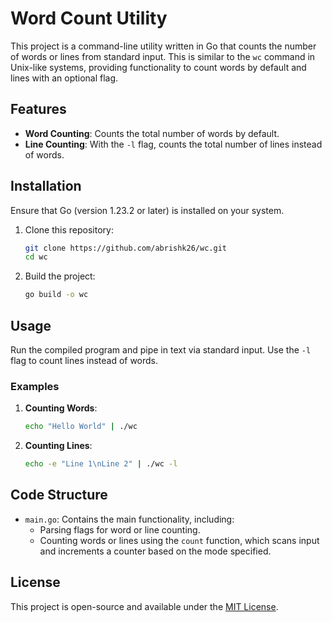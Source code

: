 
# Word Count Utility

This project is a command-line utility written in Go that counts the number of words or lines from standard input. This is similar to the `wc` command in Unix-like systems, providing functionality to count words by default and lines with an optional flag.

## Features

- **Word Counting**: Counts the total number of words by default.
- **Line Counting**: With the `-l` flag, counts the total number of lines instead of words.

## Installation

Ensure that Go (version 1.23.2 or later) is installed on your system.

1. Clone this repository:
   ```bash
   git clone https://github.com/abrishk26/wc.git
   cd wc
   ```

2. Build the project:
   ```bash
   go build -o wc
   ```

## Usage

Run the compiled program and pipe in text via standard input. Use the `-l` flag to count lines instead of words.

### Examples

1. **Counting Words**:
   ```bash
   echo "Hello World" | ./wc
   ```

2. **Counting Lines**:
   ```bash
   echo -e "Line 1\nLine 2" | ./wc -l
   ```

## Code Structure

- `main.go`: Contains the main functionality, including:
  - Parsing flags for word or line counting.
  - Counting words or lines using the `count` function, which scans input and increments a counter based on the mode specified.

## License

This project is open-source and available under the [MIT License](LICENSE).
